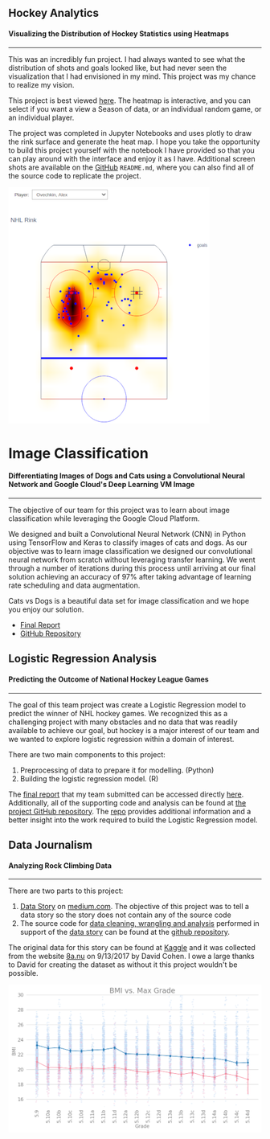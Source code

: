 <!--
.. title: Portfolio
.. slug: portfolio
.. date: 2020-04-15 12:05:39 UTC-06:00
.. tags:
.. category:
.. link:
.. description:
.. type: text
-->

## Hockey Analytics

#### Visualizing the Distribution of Hockey Statistics using Heatmaps

---

This was an incredibly fun project. I had always wanted to see what the distribution of shots and goals looked like, but had never seen the visualization that I had envisioned in my mind. This project was my chance to realize my vision.

This project is best viewed [here](https://github.com/m-dodd/nhl-heatmap). The heatmap is interactive, and you can select if you want a view a Season of data, or an individual random game, or an individual player.

The project was completed in Jupyter Notebooks and uses plotly to draw the rink surface and generate the heat map. I hope you take the opportunity to build this project yourself with the notebook I have provided so that you can play around with the interface and enjoy it as I have. Additional screen shots are available on the [GitHub](https://github.com/m-dodd/nhl-heatmap) `README.md`, where you can also find all of the source code to replicate the project.

![Ovechkin](/images/ovechkin-crop.png)



# Image Classification

#### Differentiating Images of Dogs and Cats using a Convolutional Neural Network and Google Cloud's Deep Learning VM Image

---

The objective of our team for this project was to learn about image classification while leveraging the Google Cloud Platform. 

We designed and built a Convolutional Neural Network (CNN) in Python using TensorFlow and Keras to classify images of cats and dogs. As our objective was to learn image classification we designed our convolutional neural network from scratch without leveraging transfer learning. We went through a number of iterations during this process until arriving at our final solution achieving an accuracy of 97% after taking advantage of learning rate scheduling and data augmentation.

Cats vs Dogs is a beautiful data set for image classification and we hope you enjoy our solution.

* [Final Report](link://slug/dogs-vs-cats-final)
* [GitHub Repository](https://github.com/m-dodd/dog-vs-cats)



## Logistic Regression Analysis

#### Predicting the Outcome of National Hockey League Games

---

The goal of this team project was create a Logistic Regression model to predict the winner of NHL hockey games. We recognized this as a challenging project with many obstacles and no data that was readily available to achieve our goal, but hockey is a major interest of our team and we wanted to explore logistic regression within a domain of interest.

There are two main components to this project:

1. Preprocessing of data to prepare it for modelling. (Python)
2. Building the logistic regression model. (R)

The [final report](link://slug/nhl-prediction) that my team submitted can be accessed directly [here](link://slug/nhl-prediction). Additionally, all of the supporting code and analysis can be found at [the project GitHub repository](https://github.com/m-dodd/nhl-prediction). The [repo](https://github.com/m-dodd/nhl-prediction) provides additional information and a better insight into the work required to build the Logistic Regression model.



## Data Journalism

#### Analyzing Rock Climbing Data

---

There are two parts to this project:

1. [Data Story](https://medium.com/@buckthecanuck/climb-through-the-data-with-me-80fb144ea408) on [medium.com](https://medium.com/@buckthecanuck/climb-through-the-data-with-me-80fb144ea408). The objective of this project was to tell a data story so the story does not contain any of the source code
2. The source code for [data cleaning, wrangling and analysis](https://github.com/m-dodd/rock-climbing) performed in support of the [data story](https://medium.com/@buckthecanuck/climb-through-the-data-with-me-80fb144ea408) can be found at the [github repository](https://github.com/m-dodd/rock-climbing).

The original data for this story can be found at [Kaggle](https://www.kaggle.com/dcohen21/8anu-climbing-logbook) and it was collected from the website [8a.nu](https://www.8a.nu/) on 9/13/2017 by David Cohen. I owe a large thanks to David for creating the dataset as without it this project wouldn't be possible.

![bmi_grade](/images/bmi_vs_grade.png)